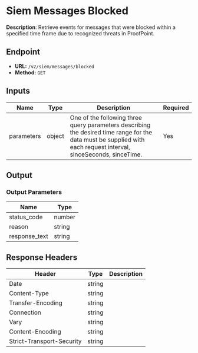 # Siem Messages Blocked

**Description**: Retrieve events for messages that were blocked within a specified time frame due to recognized threats in ProofPoint.

## Endpoint

- **URL:** `/v2/siem/messages/blocked`
- **Method:** `GET`
## Inputs

| Name | Type | Description | Required |
|------|------|-------------|----------|
| parameters | object | One of the following three query parameters describing the desired time range for the data must be supplied with each request interval, sinceSeconds, sinceTime. | Yes |
## Output

### Output Parameters

| Name | Type |
|------|------|
| status_code | number |
| reason | string |
| response_text | string |
## Response Headers

| Header | Type | Description |
|--------|------|-------------|
| Date | string |  |
| Content-Type | string |  |
| Transfer-Encoding | string |  |
| Connection | string |  |
| Vary | string |  |
| Content-Encoding | string |  |
| Strict-Transport-Security | string |  |